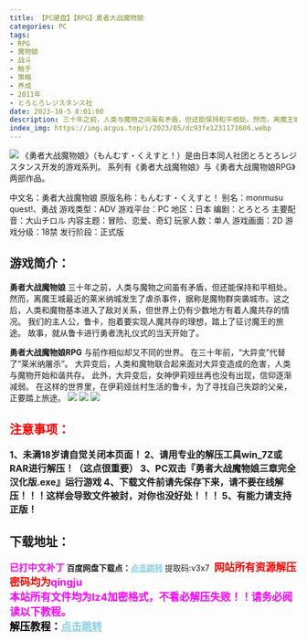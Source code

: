 ```yaml
---
title: 【PC硬盘】【RPG】勇者大战魔物娘
categories: PC
tags:
- RPG
- 魔物娘
- 战斗
- 触手
- 策略
- 养成
- 2011年
- とろとろレジスタンス社
date: 2023-10-5 8:01:00
description: 三十年之前，人类与魔物之间虽有矛盾，但还能保持和平相处。然而，离魔王城最近的莱米纳城发生了虐杀事件，据称是魔物群突袭城市。这之后，人类和魔物基本进入了敌对关系，但世界上仍有少数地方有着人魔共存的情况。我们的主人公，鲁卡，抱着要实现人魔共存的理想，踏上了征讨魔王的旅途。故事，就从鲁卡进行勇者洗礼仪式的当天开始了。
index_img: https://img.acgus.top/i/2023/05/dc93fe1231171606.webp
---
```

![](https://img.acgus.top/i/2023/05/dc93fe1231171606.webp)
《勇者大战魔物娘》（もんむす・くえすと！）是由日本同人社团とろとろレジスタンス开发的游戏系列。
系列有《勇者大战魔物娘》与《勇者大战魔物娘RPG》两部作品。

中文名：勇者大战魔物娘
原版名称：もんむす・くえすと！
别名：monmusu quest!、勇战
游戏类型：ADV
游戏平台：PC
地区：日本
编剧：とろとろ
主要配音：大山チロル
内容主题：冒险、恋爱、奇幻
玩家人数：单人
游戏画面：2D
游戏分级：18禁
发行阶段：正式版

## 游戏简介：
**勇者大战魔物娘**
三十年之前，人类与魔物之间虽有矛盾，但还能保持和平相处。
然而，离魔王城最近的莱米纳城发生了虐杀事件，据称是魔物群突袭城市。这之后，人类和魔物基本进入了敌对关系，但世界上仍有少数地方有着人魔共存的情况。
我们的主人公，鲁卡，抱着要实现人魔共存的理想，踏上了征讨魔王的旅途。
故事，就从鲁卡进行勇者洗礼仪式的当天开始了。

**勇者大战魔物娘RPG**
与前作相似却又不同的世界。
在三十年前，“大异变”代替了“莱米纳屠杀”。
大异变后，人类和魔物联合起来面对大异变造成的危害，人类与魔物开始和谐共存。
此外，大异变后，女神伊莉娅丝再也没有出现，信仰逐渐减弱。
在这样的世界里，在伊莉娅丝村生活的鲁卡，为了寻找自己失踪的父亲，正要踏上旅途。
![](https://img.acgus.top/i/2023/05/4410a69a89171621.webp)
![](https://img.acgus.top/i/2023/05/1936b5f5f2171616.webp)
![](https://img.acgus.top/i/2023/05/56606ae6be171610.webp)




## <font color=#FF0000 >注意事项：</font>
<font size=3><b>1、未满18岁请自觉关闭本页面！
2、请用专业的解压工具win_7Z或RAR进行解压！（这点很重要）
3、PC双击『勇者大战魔物娘三章完全汉化版.exe』运行游戏
4、下载文件前请先保存下来，请不要在线解压！！！这样会导致文件被封，对你也没好处！！！
5、有能力请支持正版！</b></font>

## 下载地址：
<font color=#FF00FF size=3><b>已打中文补丁</b></font>
<b>百度网盘下载点：</b><a href="https://pan.baidu.com/s/1V3ckvh--SEHWVV8v_4Ufkw?pwd=v3x7" style="color: #87CEEB;"><b>点击跳转</b></a> 提取码:v3x7
<a style="padding: 0" href="https://post.qingju.org/AD/"><img style="max-width:100%" src="https://img.acgus.top/i/2024/07/478f689b8021d8d499ab43d21acf137a.gif" alt=""></a>
<b><font color=#FF0000 size=4>网站所有资源解压密码均为</b></font><b><font color=#FF00FF size=4>qingju</font><font color=#FF0000 ></font></b><br><b><font color=#FF00FF size=4>本站所有文件均为lz4加密格式，不看必解压失败！！请务必阅读以下教程。</b></font><br><b><font color=#000 size=4>解压教程：</b><a href="https://post.qingju.org/tutorial/000/" style="color: #87CEEB;"><b>点击跳转</b></a>
